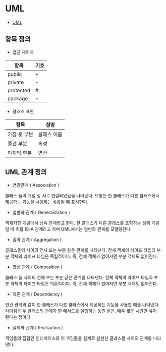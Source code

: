 # UML 

- [UML](https://keepinmindsh.github.io/1lines/document/architect_051.html)

## 항목 정의 

- 접근 제어자 

|항목|기호|
|---|---|
|public|+|
|private|-|
|protected|#|
|package|~|

- 클래스 표현 

|항목|설명|
|---|---|
|가장 윗 부분|클래스 이름|
|중간 부분|속성 |
|마지막 부분|연산|

## UML 관계 정의 

- 연관관계 ( Association )

클래스 들이 개념 상 서로 연결되었음을 나타낸다. 보통은 한 클래스가 다른 클래스에서 제공하는 기능을 사용하는 상황일 때 표시한다.

- 일반화 관계 ( Generalization )

객체지향 개념에서 상속 관계라고 한다. 한 클래스가 다른 클래스를 포함하는 상위 개념일 때 이를 IS-A 관계라고 하며 UML에서는 일반화 관계를 모델링한다.

- 집약 관계 ( Aggregation )

클래스들의 사이의 전체 또는 부분 같은 관계를 나타낸다. 전체 객체의 라이프 타입과 부분 객체의 라이프 타임은 독립적이다. 즉, 전체 객체가 없어지면 부분 객체도 없어진다.

- 합성 관계 ( Composition )

클래스 들 사이의 전체 또는 부분 같은 관계를 나타낸다. 전체 객체의 라이프 타입과 부분 객체의 라이프 타임은 의존적이다. 즉, 전체 객체가 없어지면 부분 객체도 없어진다.

- 의존 관게 ( Dependency )

연관 관계와 같이 한 클래스가 다른 클래스에서 제공하는 기능을 사용할 때를 나타낸다. 차이점은 두 클래스의 관계가 한 메서드를 실행하는 동안 같은, 매우 짧은 시간만 유지 된다는 점이다.

- 실체화 관계 ( Realization )

책임들의 집합인 인터페이스와 이 책임들을 실제로 실현한 클래스들 사이의 관계를 나타낸다.